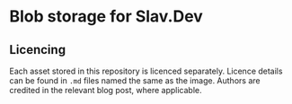 # Blob storage for Slav.Dev

## Licencing

Each asset stored in this repository is licenced separately.
Licence details can be found in `.md` files named the same as the
image. Authors are credited in the relevant blog post, where applicable.
